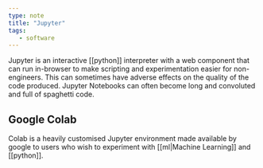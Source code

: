 ```yaml
---
type: note
title: "Jupyter"
tags:
   - software
---
```


Jupyter is an interactive [[python]] interpreter with a web component that can run in-browser to make scripting and experimentation easier for non-engineers. This can sometimes have adverse effects on the quality of the code produced. Jupyter Notebooks can often become long and convoluted and full of spaghetti code.

## Google Colab

Colab is a heavily customised Jupyter environment made available by google to users who wish to experiment with [[ml|Machine Learning]] and [[python]].
